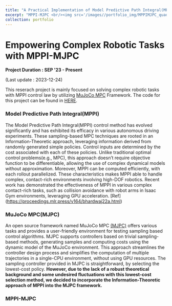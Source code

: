 ```yaml
---
title: "A Practical Implementation of Model Predictive Path Integral(MPPI) Control Using MuJoCo MPC(MJPC) framework"
excerpt: "MPPI-MJPC <br/><img src='/images//portfolio_img/MPPIMJPC_quad.jpg' alt="drawing" width="200">"
collection: portfolio
---
```


# Empowering Complex Robotic Tasks with MPPI-MJPC

**Project Duration : SEP '23 - Present**

(Last update : 2023-12-24)

This reserach project is mainly focused on solving complex robotic tasks with MPPI control law by utilizing [MuJoCo MPC](https://github.com/google-deepmind/mujoco_mpc) Framework. The code for this project can be found in [HERE](https://github.com/jangminhyuk/MPPI_in_MJPC).

### Model Predictive Path Integral(MPPI)

The Model Predictive Path Integral(MPPI) control method has evolved significantly and has exhibited its efficacy in various autonomous driving experiments. These sampling-based MPC techniques are rooted in an Information-Theoretic approach, leveraging information derived from randomly generated simple policies. Control inputs are determined by the cost associated with each of these policies. Unlike traditional optimal control problems(e.g., MPC), this approach doesn’t require objective function to be differentiable, allowing the use of complex dynamical models without approximation. Moreover, MPPI can be computed efficiently, with each rollout parallelized. These characteristics makes MPPI able to handle complex, contact-rich environments involving high-DOF robotics. Recent work has demonstrated the effectiveness of MPPI in various complex contact-rich tasks, such as collision avoidance with robot arms in Isaac Gym environments, leveraging GPU acceleration. [Ref] (https://proceedings.mlr.press/v164/bhardwaj22a.html)

### MuJoCo MPC(MJPC)

An open source framework named MuJoCo MPC [(MJPC)](https://github.com/google-deepmind/mujoco_mpc) offers various tasks and provides a user-friendly environment for testing sampling based control algorithms. MJPC supports controllers based on trivial sampling-based methods, generating samples and computing costs using the dynamic model of the MuJoCo environment. This approach streamlines the controller design process and simplifies the computation of multiple trajectories in a single-CPU environment, without using GPU resources. The sampling controller provided in MJPC is straightforward, by selecting the lowest-cost policy. **However, due to the lack of a robust theoretical background and some undesired fluctuations with this lowest-cost selection method, we decided to incorporate the Information-Theoretic approach of MPPI into the MJPC framework.**

### MPPI-MJPC

